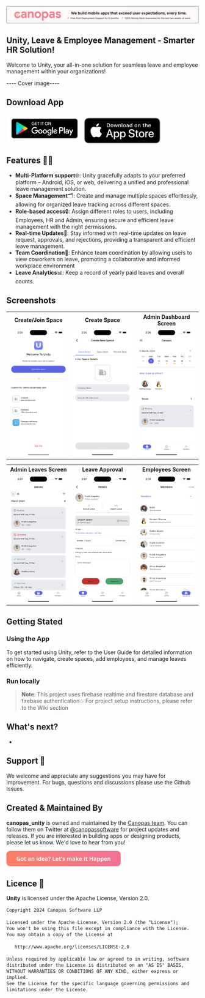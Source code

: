 <p align="center"> <a href="https://canopas.com/contact"><img src="./cta/cta_banner.png"></a></p>

## Unity, Leave & Employee Management - Smarter HR Solution!

Welcome to Unity, your all-in-one solution for seamless leave and employee management within your organizations!

---- Cover image----

## Download App

<img src="./cta/play-store.png" width="200" ></img> <img src="./cta/app-store.svg" width="200"></img>

## Features 🌟🌟

- **Multi-Platform support**🌐: Unity gracefully adapts to your preferred platform – Android, iOS, or web, delivering a unified and professional leave management solution.
- **Space Management**🗂️: Create and manage multiple spaces effortlessly, allowing for organized leave tracking across different spaces.
- **Role-based access**🔒: Assign different roles to users, including Employees, HR and Admin, ensuring secure and efficient leave management with the right permissions.
- **Real-time Updates**🚀: Stay informed with real-time updates on leave request, approvals, and rejections, providing a transparent and efficient leave management.
- **Team Coordination**👥: Enhance team coordination by allowing users to view coworkers on leave, promoting a collaborative and informed workplace environment
- **Leave Analytics**📊: Keep a record of yearly paid leaves and overall counts.

## Screenshots

<table>
  <tr>
  <th width="32%" >Create/Join Space</th>
  <th  width="32%" >Create Space</th>
   <th  width="32%" >Admin Dashboard Screen</th>
  </tr>
    <tr>
  <td><img src="./screenshots/join-space.png" /></td>
  <td> <img src="./screenshots/create-space.png"  /> </td>
  <td> <img src="./screenshots/home-screen.png" /> </td>
  </tr>  
</table>

<table>
  <tr>
  <th width="32%" > Admin Leaves Screen</th>
  <th  width="32%" >Leave Approval</th>
   <th  width="32%" >Employees Screen</th>
  </tr>
    <tr>
  <td><img src="./screenshots/leaves-screen.png" /></td>
  <td> <img src="./screenshots/leave-detail.png"  /> </td>
  <td> <img src="./screenshots/employees.png" /> </td>
  </tr>  
</table>


## Getting Stated

### Using the App

To get started using Unity, refer to the User Guide for detailed information on how to navigate, create spaces, add employees, and manage leaves efficiently.

### Run locally
> **Note**: This project uses firebase realtime and firestore database and firebase authentication💥
> For project setup instructions, please refer to the Wiki section


## What's next?

- 

## Support 🤝

We welcome and appreciate any suggestions you may have for improvement. For bugs, questions and discussions please use the Github Issues.


##  Created & Maintained By

**canopas_unity** is owned and maintained by the [Canopas team](https://canopas.com/).
You can follow them on Twitter at [@canopassoftware](https://twitter.com/canopassoftware) for
project updates and releases. If you are interested in building apps or designing products, please let us know. We'd love to hear from you!

<a href="https://canopas.com/contact"><img src="./cta/cta_btn.png" width=300></a>

## Licence  📄

**Unity** is licensed under the Apache License, Version 2.0.

```
Copyright 2024 Canopas Software LLP

Licensed under the Apache License, Version 2.0 (the "License");
You won't be using this file except in compliance with the License.
You may obtain a copy of the License at

   http://www.apache.org/licenses/LICENSE-2.0

Unless required by applicable law or agreed to in writing, software
distributed under the License is distributed on an "AS IS" BASIS,
WITHOUT WARRANTIES OR CONDITIONS OF ANY KIND, either express or implied.
See the License for the specific language governing permissions and
limitations under the License.
```

